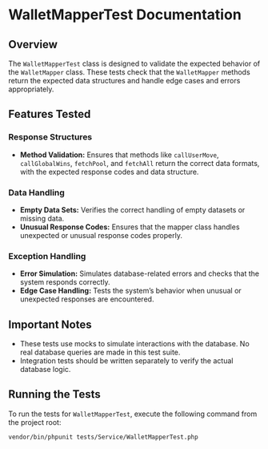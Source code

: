 # WalletMapperTest Documentation

## Overview

The `WalletMapperTest` class is designed to validate the expected behavior of the `WalletMapper` class. These tests check that the `WalletMapper` methods return the expected data structures and handle edge cases and errors appropriately.

## Features Tested

### Response Structures
- **Method Validation:** Ensures that methods like `callUserMove`, `callGlobalWins`, `fetchPool`, and `fetchAll` return the correct data formats, with the expected response codes and data structure.

### Data Handling
- **Empty Data Sets:** Verifies the correct handling of empty datasets or missing data.
- **Unusual Response Codes:** Ensures that the mapper class handles unexpected or unusual response codes properly.

### Exception Handling
- **Error Simulation:** Simulates database-related errors and checks that the system responds correctly.
- **Edge Case Handling:** Tests the system’s behavior when unusual or unexpected responses are encountered.

## Important Notes

- These tests use mocks to simulate interactions with the database. No real database queries are made in this test suite.
- Integration tests should be written separately to verify the actual database logic.

## Running the Tests

To run the tests for `WalletMapperTest`, execute the following command from the project root:

```bash
vendor/bin/phpunit tests/Service/WalletMapperTest.php
